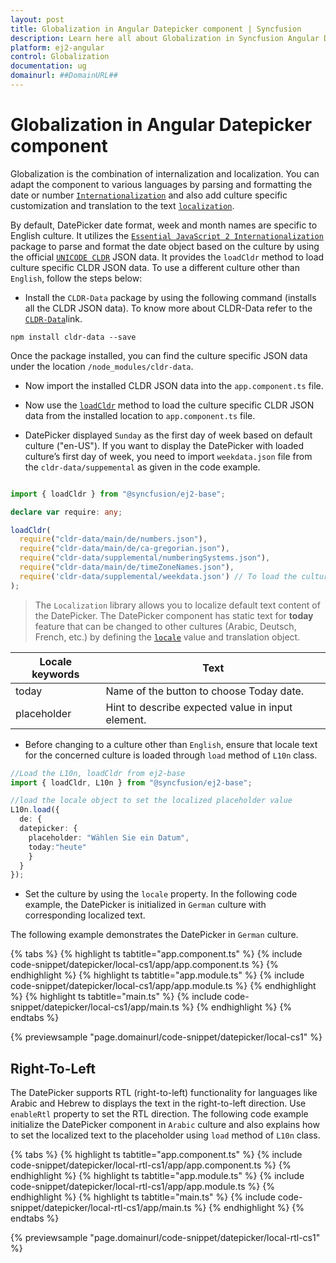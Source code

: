 ```yaml
---
layout: post
title: Globalization in Angular Datepicker component | Syncfusion
description: Learn here all about Globalization in Syncfusion Angular Datepicker component of Syncfusion Essential JS 2 and more.
platform: ej2-angular
control: Globalization 
documentation: ug
domainurl: ##DomainURL##
---
```


# Globalization in Angular Datepicker component

Globalization is the combination of internalization and localization. You can adapt the component to various languages by parsing and formatting the date or number [`Internationalization`](../common/internationalization/) and also add culture specific customization and translation to the text [`localization`](../common/localization/).

By default, DatePicker date format, week and month names are specific to English culture. It utilizes the [`Essential JavaScript 2 Internationalization`](../common/internationalization/) package to parse and format the date object based on the culture by using the official [`UNICODE CLDR`](http://cldr.unicode.org/)
JSON data. It provides the `loadCldr` method to load culture specific CLDR JSON data. To use a different culture other than `English`, follow the steps below:

* Install the `CLDR-Data` package by using the following command (installs all the CLDR JSON data). To know more about CLDR-Data refer to the [`CLDR-Data`](http://cldr.unicode.org/index/cldr-spec/json)link.

```
npm install cldr-data --save
```

Once the package installed, you can find the culture specific JSON data under the location `/node_modules/cldr-data`.

* Now import the installed CLDR JSON data into the `app.component.ts` file.

* Now use the [`loadCldr`](http://ej2.syncfusion.com/documentation/common/internationalization/#loading-culture-data) method to load the culture specific CLDR JSON data from the installed location to `app.component.ts` file.

* DatePicker displayed `Sunday` as the first day of week based on default culture ("en-US"). If you want to display the DatePicker with loaded culture’s first day of week, you need to import `weekdata.json` file from the `cldr-data/suppemental` as given in the code example.

```typescript

import { loadCldr } from "@syncfusion/ej2-base";

declare var require: any;

loadCldr(
  require("cldr-data/main/de/numbers.json"),
  require("cldr-data/main/de/ca-gregorian.json"),
  require("cldr-data/supplemental/numberingSystems.json"),
  require("cldr-data/main/de/timeZoneNames.json"),
  require('cldr-data/supplemental/weekdata.json') // To load the culture based first day of week
);
```

> The `Localization` library allows you to localize default text content of the DatePicker. The DatePicker component has static text for  **today** feature that can be changed to other cultures (Arabic, Deutsch, French, etc.) by defining the [`locale`](https://ej2.syncfusion.com/angular/documentation/api/datepicker#locale) value and translation object.

Locale keywords |Text
-----|-----
today | Name of the button to choose Today date.
placeholder | Hint to describe expected value in input element.

* Before changing to a culture other than `English`, ensure that locale text for the concerned culture is loaded through `load` method of `L10n` class.

```typescript
//Load the L10n, loadCldr from ej2-base
import { loadCldr, L10n } from "@syncfusion/ej2-base";

//load the locale object to set the localized placeholder value
L10n.load({
  de: {
  datepicker: {
    placeholder: "Wählen Sie ein Datum",
    today:"heute"
    }
  }
});

```

* Set the culture by using the `locale` property.
In the following code example, the DatePicker is initialized in `German` culture with corresponding localized text.

The following example demonstrates the DatePicker in `German` culture.

{% tabs %}
{% highlight ts tabtitle="app.component.ts" %}
{% include code-snippet/datepicker/local-cs1/app/app.component.ts %}
{% endhighlight %}
{% highlight ts tabtitle="app.module.ts" %}
{% include code-snippet/datepicker/local-cs1/app/app.module.ts %}
{% endhighlight %}
{% highlight ts tabtitle="main.ts" %}
{% include code-snippet/datepicker/local-cs1/app/main.ts %}
{% endhighlight %}
{% endtabs %}
  
{% previewsample "page.domainurl/code-snippet/datepicker/local-cs1" %}

## Right-To-Left

The DatePicker supports RTL (right-to-left) functionality for languages like Arabic and Hebrew to displays the text in the right-to-left direction. Use `enableRtl` property to set the RTL direction.
The following code example initialize the DatePicker component in `Arabic` culture and also explains how to set the localized text to the placeholder using `load` method of `L10n` class.

{% tabs %}
{% highlight ts tabtitle="app.component.ts" %}
{% include code-snippet/datepicker/local-rtl-cs1/app/app.component.ts %}
{% endhighlight %}
{% highlight ts tabtitle="app.module.ts" %}
{% include code-snippet/datepicker/local-rtl-cs1/app/app.module.ts %}
{% endhighlight %}
{% highlight ts tabtitle="main.ts" %}
{% include code-snippet/datepicker/local-rtl-cs1/app/main.ts %}
{% endhighlight %}
{% endtabs %}
  
{% previewsample "page.domainurl/code-snippet/datepicker/local-rtl-cs1" %}